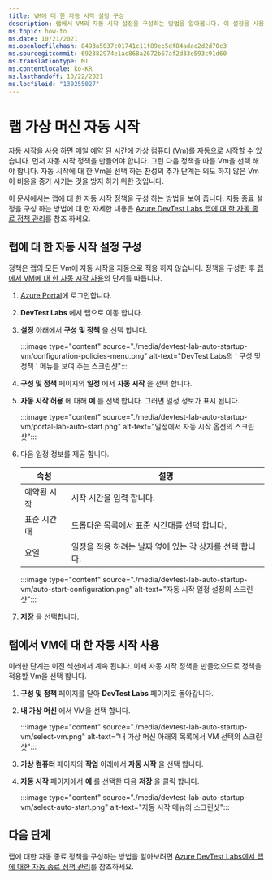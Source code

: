 ```yaml
---
title: VM에 대 한 자동 시작 설정 구성
description: 랩에서 VM의 자동 시작 설정을 구성하는 방법을 알아봅니다. 이 설정을 사용하면 일정에 따라 랩의 VM을 자동으로 시작할 수 있습니다.
ms.topic: how-to
ms.date: 10/21/2021
ms.openlocfilehash: 8493a5037c01741c11f89ec5df84adac2d2d70c3
ms.sourcegitcommit: 692382974e1ac868a2672b67af2d33e593c91d60
ms.translationtype: MT
ms.contentlocale: ko-KR
ms.lasthandoff: 10/22/2021
ms.locfileid: "130255027"
---
```

# <a name="auto-startup-lab-virtual-machines"></a>랩 가상 머신 자동 시작

자동 시작을 사용 하면 매일 예약 된 시간에 가상 컴퓨터 (Vm)를 자동으로 시작할 수 있습니다. 먼저 자동 시작 정책을 만들어야 합니다. 그런 다음 정책을 따를 Vm을 선택 해야 합니다. 자동 시작에 대 한 Vm을 선택 하는 찬성의 추가 단계는 의도 하지 않은 Vm이 비용을 증가 시키는 것을 방지 하기 위한 것입니다.

이 문서에서는 랩에 대 한 자동 시작 정책을 구성 하는 방법을 보여 줍니다. 자동 종료 설정을 구성 하는 방법에 대 한 자세한 내용은 [Azure DevTest Labs 랩에 대 한 자동 종료 정책 관리](devtest-lab-auto-shutdown.md)를 참조 하세요. 

## <a name="configure-auto-start-settings-for-a-lab"></a>랩에 대 한 자동 시작 설정 구성 

정책은 랩의 모든 Vm에 자동 시작을 자동으로 적용 하지 않습니다. 정책을 구성한 후 [랩에서 VM에 대 한 자동 시작 사용](#enable-auto-start-for-a-vm-in-the-lab)의 단계를 따릅니다.

1. [Azure Portal](https://portal.azure.com/)에 로그인합니다.

1. **DevTest Labs** 에서 랩으로 이동 합니다.

1. **설정** 아래에서 **구성 및 정책** 을 선택 합니다. 

   :::image type="content" source="./media/devtest-lab-auto-startup-vm/configuration-policies-menu.png" alt-text="DevTest Labs의 ' 구성 및 정책 ' 메뉴를 보여 주는 스크린샷":::

1. **구성 및 정책** 페이지의 **일정** 에서 **자동 시작** 을 선택 합니다.

1. **자동 시작 허용** 에 대해 **예** 를 선택 합니다. 그러면 일정 정보가 표시 됩니다.

    :::image type="content" source="./media/devtest-lab-auto-startup-vm/portal-lab-auto-start.png" alt-text="일정에서 자동 시작 옵션의 스크린샷":::
 
1. 다음 일정 정보를 제공 합니다.

    |속성 | 설명 |
    |---|---|
    |예약된 시작| 시작 시간을 입력 합니다.|
    |표준 시간대| 드롭다운 목록에서 표준 시간대를 선택 합니다.|
    |요일| 일정을 적용 하려는 날짜 옆에 있는 각 상자를 선택 합니다.|

    :::image type="content" source="./media/devtest-lab-auto-startup-vm/auto-start-configuration.png" alt-text="자동 시작 일정 설정의 스크린샷":::

1. **저장** 을 선택합니다. 

## <a name="enable-auto-start-for-a-vm-in-the-lab"></a>랩에서 VM에 대 한 자동 시작 사용

이러한 단계는 이전 섹션에서 계속 됩니다. 이제 자동 시작 정책을 만들었으므로 정책을 적용할 Vm을 선택 합니다.

1. **구성 및 정책** 페이지를 닫아 **DevTest Labs** 페이지로 돌아갑니다.

1. **내 가상 머신** 에서 VM을 선택 합니다.

    :::image type="content" source="./media/devtest-lab-auto-startup-vm/select-vm.png" alt-text="내 가상 머신 아래의 목록에서 VM 선택의 스크린샷":::

1. **가상 컴퓨터** 페이지의 **작업** 아래에서 **자동 시작** 을 선택 합니다. 

1. **자동 시작** 페이지에서 **예** 를 선택한 다음 **저장** 을 클릭 합니다.

    :::image type="content" source="./media/devtest-lab-auto-startup-vm/select-auto-start.png" alt-text="자동 시작 메뉴의 스크린샷":::

## <a name="next-steps"></a>다음 단계

랩에 대한 자동 종료 정책을 구성하는 방법을 알아보려면 [Azure DevTest Labs에서 랩에 대한 자동 종료 정책 관리](devtest-lab-auto-shutdown.md)를 참조하세요.
